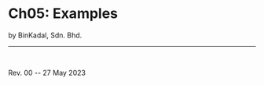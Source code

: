 # Ch05: Examples
by BinKadal, Sdn. Bhd.

<hr /><br />

Rev. 00 -- 27 May 2023

<!--
REV00: Sat 27 May 2023 10:00
START: Sat 27 May 2023 10:00
-->

